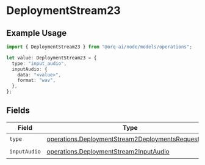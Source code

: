 # DeploymentStream23

## Example Usage

```typescript
import { DeploymentStream23 } from "@orq-ai/node/models/operations";

let value: DeploymentStream23 = {
  type: "input_audio",
  inputAudio: {
    data: "<value>",
    format: "wav",
  },
};
```

## Fields

| Field                                                                                                                    | Type                                                                                                                     | Required                                                                                                                 | Description                                                                                                              |
| ------------------------------------------------------------------------------------------------------------------------ | ------------------------------------------------------------------------------------------------------------------------ | ------------------------------------------------------------------------------------------------------------------------ | ------------------------------------------------------------------------------------------------------------------------ |
| `type`                                                                                                                   | [operations.DeploymentStream2DeploymentsRequestType](../../models/operations/deploymentstream2deploymentsrequesttype.md) | :heavy_check_mark:                                                                                                       | N/A                                                                                                                      |
| `inputAudio`                                                                                                             | [operations.DeploymentStream2InputAudio](../../models/operations/deploymentstream2inputaudio.md)                         | :heavy_check_mark:                                                                                                       | N/A                                                                                                                      |